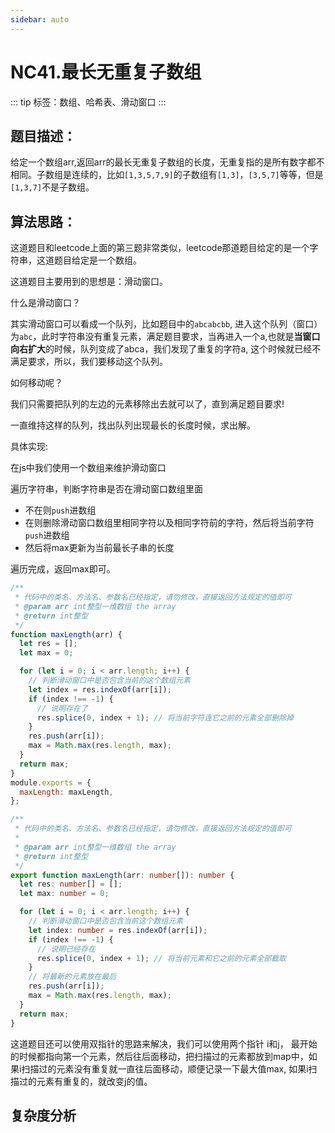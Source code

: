 ```yaml
---
sidebar: auto
---
```


# NC41.最长无重复子数组

::: tip
标签：数组、哈希表、滑动窗口
:::


## 题目描述：

给定一个数组arr,返回arr的最长无重复子数组的长度，无重复指的是所有数字都不相同。子数组是连续的，比如`[1,3,5,7,9]`的子数组有`[1,3]`，`[3,5,7]`等等，但是`[1,3,7]`不是子数组。

## 算法思路：

这道题目和leetcode上面的第三题非常类似，leetcode那道题目给定的是一个字符串，这道题目给定是一个数组。

这道题目主要用到的思想是：滑动窗口。

什么是滑动窗口？

其实滑动窗口可以看成一个队列，比如题目中的`abcabcbb`, 进入这个队列（窗口）为`abc`，此时字符串没有重复元素，满足题目要求，当再进入一个a,也就是**当窗口向右扩大**的时候，队列变成了abca，我们发现了重复的字符a, 这个时候就已经不满足要求，所以，我们要移动这个队列。

如何移动呢？

我们只需要把队列的左边的元素移除出去就可以了，直到满足题目要求!

一直维持这样的队列，找出队列出现最长的长度时候，求出解。

具体实现:

在js中我们使用一个数组来维护滑动窗口

遍历字符串，判断字符串是否在滑动窗口数组里面

- 不在则`push`进数组
- 在则删除滑动窗口数组里相同字符以及相同字符前的字符，然后将当前字符`push`进数组
- 然后将max更新为当前最长子串的长度

遍历完成，返回max即可。

```js
/**
 * 代码中的类名、方法名、参数名已经指定，请勿修改，直接返回方法规定的值即可
 * @param arr int整型一维数组 the array
 * @return int整型
 */
function maxLength(arr) {
  let res = [];
  let max = 0;

  for (let i = 0; i < arr.length; i++) {
    // 判断滑动窗口中是否包含当前的这个数组元素
    let index = res.indexOf(arr[i]);
    if (index !== -1) {
      // 说明存在了
      res.splice(0, index + 1); // 将当前字符连它之前的元素全部删除掉
    }
    res.push(arr[i]);
    max = Math.max(res.length, max);
  }
  return max;
}
module.exports = {
  maxLength: maxLength,
};
```

```ts
/**
 * 代码中的类名、方法名、参数名已经指定，请勿修改，直接返回方法规定的值即可
 *
 * @param arr int整型一维数组 the array
 * @return int整型
 */
export function maxLength(arr: number[]): number {
  let res: number[] = [];
  let max: number = 0;

  for (let i = 0; i < arr.length; i++) {
    // 判断滑动窗口中是否包含当前这个数组元素
    let index: number = res.indexOf(arr[i]);
    if (index !== -1) {
      // 说明已经存在
      res.splice(0, index + 1); // 将当前元素和它之前的元素全部截取
    }
    // 将最新的元素放在最后
    res.push(arr[i]);
    max = Math.max(res.length, max);
  }
  return max;
}
```

这道题目还可以使用双指针的思路来解决，我们可以使用两个指针 i和j， 最开始的时候都指向第一个元素，然后往后面移动，把扫描过的元素都放到map中，如果i扫描过的元素没有重复就一直往后面移动，顺便记录一下最大值max, 如果i扫描过的元素有重复的，就改变j的值。

## 复杂度分析